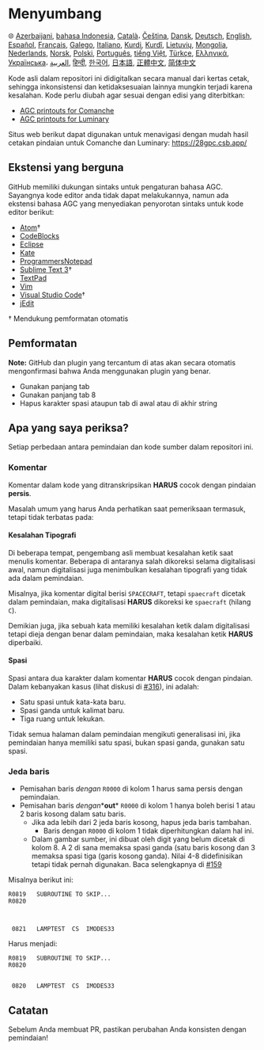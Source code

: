 # Menyumbang

🌐
[Azerbaijani][AZ],
[bahasa Indonesia][ID],
[Català][CA]،
[Čeština][CZ],
[Dansk][DA],
[Deutsch][DE],
[English][EN],
[Español][ES],
[Français][FR],
[Galego][GL],
[Italiano][IT],
[Kurdi][KU],
[Kurdî][KU],
[Lietuvių][LT],
[Mongolia][MN],
[Nederlands][NL],
[Norsk][NO],
[Polski][PL],
[Português][PT_BR],
[tiếng Việt][VI],
[Türkçe][TR],
[Ελληνικά][GR],
[Українська][UK]،
[العربية][AR],
[हिन्दी][HI_IN],
[한국어][KO_KR],
[日本語][JA],
[正體中文][ZH_TW],
[简体中文][ZH_CN]

[AR]:CONTRIBUTING.ar.md
[AZ]:CONTRIBUTING.az.md
[CA]:CONTRIBUTING.ca.md
[CZ]:CONTRIBUTING.cz.md
[DA]:CONTRIBUTING.da.md
[DE]:CONTRIBUTING.de.md
[EN]:../CONTRIBUTING.md
[ES]:CONTRIBUTING.es.md
[FR]:CONTRIBUTING.fr.md
[GL]:CONTRIBUTING.gl.md
[GR]:CONTRIBUTING.gr.md
[HI_IN]:CONTRIBUTING.hi_in.md
[ID]:CONTRIBUTING.id.md
[IT]:CONTRIBUTING.it.md
[JA]:CONTRIBUTING.ja.md
[KO_KR]:CONTRIBUTING.ko_kr.md
[KU]:CONTRIBUTING.ku.md
[LT]:CONTRIBUTING.lt.md
[MN]:CONTRIBUTING.mn.md
[NL]:CONTRIBUTING.nl.md
[NO]:CONTRIBUTING.no.md
[PL]:CONTRIBUTING.pl.md
[PT_BR]:CONTRIBUTING.pt_br.md
[TR]:CONTRIBUTING.tr.md
[UK]:CONTRIBUTING.uk.md
[VI]:CONTRIBUTING.vi.md
[ZH_CN]:CONTRIBUTING.zh_cn.md
[ZH_TW]:CONTRIBUTING.zh_tw.md

Kode asli dalam repositori ini didigitalkan secara manual dari kertas cetak, sehingga inkonsistensi dan ketidaksesuaian lainnya mungkin terjadi karena kesalahan. Kode perlu diubah agar sesuai dengan edisi yang diterbitkan:

- [AGC printouts for Comanche][8]
- [AGC printouts for Luminary][9]

Situs web berikut dapat digunakan untuk menavigasi dengan mudah hasil cetakan pindaian untuk Comanche dan Luminary: https://28gpc.csb.app/

## Ekstensi yang berguna

GitHub memiliki dukungan sintaks untuk pengaturan bahasa AGC. Sayangnya kode editor anda tidak dapat melakukannya, namun ada ekstensi bahasa AGC yang menyediakan penyorotan sintaks untuk kode editor berikut:

- [Atom][Atom]†
- [CodeBlocks][CodeBlocks]
- [Eclipse][Eclipse]
- [Kate][Kate]
- [ProgrammersNotepad][ProgrammersNotepad]
- [Sublime Text 3][Sublime Text]†
- [TextPad][TextPad]
- [Vim][Vim]
- [Visual Studio Code][VisualStudioCode]†
- [jEdit][jEdit]

† Mendukung pemformatan otomatis

[Atom]:https://github.com/Alhadis/language-agc
[CodeBlocks]:https://github.com/virtualagc/virtualagc/tree/master/Contributed/SyntaxHighlight/CodeBlocks
[Eclipse]:https://github.com/virtualagc/virtualagc/tree/master/Contributed/SyntaxHighlight/Eclipse
[Kate]:https://github.com/virtualagc/virtualagc/tree/master/Contributed/SyntaxHighlight/Kate
[ProgrammersNotepad]:https://github.com/virtualagc/virtualagc/tree/master/Contributed/SyntaxHighlight/ProgrammersNotepad
[Sublime Text]:https://github.com/jimlawton/AGC-Assembly
[TextPad]:https://github.com/virtualagc/virtualagc/tree/master/Contributed/SyntaxHighlight/TextPad
[Vim]:https://github.com/wsdjeg/vim-assembly
[VisualStudioCode]:https://github.com/wopian/agc-assembly
[jEdit]:https://github.com/virtualagc/virtualagc/tree/master/Contributed/SyntaxHighlight/jEdit

## Pemformatan

**Note:** GitHub dan plugin yang tercantum di atas akan secara otomatis mengonfirmasi bahwa Anda menggunakan plugin yang benar.

- Gunakan panjang tab
- Gunakan panjang tab 8
- Hapus karakter spasi ataupun tab di awal atau di akhir string

## Apa yang saya periksa?

Setiap perbedaan antara pemindaian dan kode sumber dalam repositori ini.

### Komentar

Komentar dalam kode yang ditranskripsikan **HARUS** cocok dengan pindaian **persis**.

Masalah umum yang harus Anda perhatikan saat pemeriksaan termasuk, tetapi tidak terbatas pada:

#### Kesalahan Tipografi

Di beberapa tempat, pengembang asli membuat kesalahan ketik saat menulis komentar. Beberapa di antaranya salah dikoreksi selama digitalisasi awal, namun digitalisasi juga menimbulkan kesalahan tipografi yang tidak ada dalam pemindaian.

Misalnya, jika komentar digital berisi `SPACECRAFT`, tetapi `spaecraft` dicetak dalam pemindaian, maka digitalisasi **HARUS** dikoreksi ke `spaecraft` (hilang `C`).

Demikian juga, jika sebuah kata memiliki kesalahan ketik dalam digitalisasi tetapi dieja dengan benar dalam pemindaian, maka kesalahan ketik **HARUS** diperbaiki.

#### Spasi

Spasi antara dua karakter dalam komentar **HARUS** cocok dengan pindaian. Dalam kebanyakan kasus (lihat diskusi di [#316][10]), ini adalah:

- Satu spasi untuk kata-kata baru.
- Spasi ganda untuk kalimat baru.
- Tiga ruang untuk lekukan.

Tidak semua halaman dalam pemindaian mengikuti generalisasi ini, jika pemindaian hanya memiliki satu spasi, bukan spasi ganda, gunakan satu spasi.

### Jeda baris

- Pemisahan baris *dengan* `R0000` di kolom 1 harus sama persis dengan pemindaian.
- Pemisahan baris *dengan**__out__* `R0000` di kolom 1 hanya boleh berisi 1 atau 2 baris kosong dalam satu baris.
  - Jika ada lebih dari 2 jeda baris kosong, hapus jeda baris tambahan.
    - Baris dengan `R0000` di kolom 1 tidak diperhitungkan dalam hal ini.
  - Dalam gambar sumber, ini dibuat oleh digit yang belum dicetak di kolom 8. A 2 di sana memaksa spasi ganda (satu baris kosong dan 3 memaksa spasi tiga (garis kosong ganda). Nilai 4-8 didefinisikan tetapi tidak pernah digunakan. Baca selengkapnya di [#159][7]

Misalnya berikut ini:

```plain
R0819   SUBROUTINE TO SKIP...
R0820



 0821   LAMPTEST  CS  IMODES33
```

Harus menjadi:

```plain
R0819   SUBROUTINE TO SKIP...
R0820


 0820   LAMPTEST  CS  IMODES33
```

## Catatan

Sebelum Anda membuat PR, pastikan perubahan Anda konsisten dengan pemindaian!

[0]:https://github.com/chrislgarry/Apollo-11/pull/new/master
[1]:http://www.ibiblio.org/apollo/ScansForConversion/Luminary099/
[2]:http://www.ibiblio.org/apollo/ScansForConversion/Comanche055/
[6]:https://github.com/wopian/agc-assembly#user-settings
[7]:https://github.com/chrislgarry/Apollo-11/issues/159
[8]:http://www.ibiblio.org/apollo/ScansForConversion/Comanche055/
[9]:http://www.ibiblio.org/apollo/ScansForConversion/Luminary099/
[10]:https://github.com/chrislgarry/Apollo-11/pull/316#pullrequestreview-102892741
